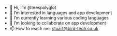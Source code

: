 - 👋 Hi, I’m @teespolyglot
- 👀 I’m interested in languages and app development
- 🌱 I’m currently learning various coding languages
- 💞️ I’m looking to collaborate on app development
- 📫 How to reach me: stuart@bird-tech.co.uk

<!---
teespolyglot/teespolyglot is a ✨ special ✨ repository because its `README.md` (this file) appears on your GitHub profile.
You can click the Preview link to take a look at your changes.
--->
